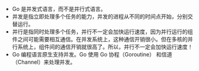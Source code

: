 * Go 是并发式语言，而不是并行式语言。
* 并发是指立即处理多个任务的能力，并发的进程从不同的时间点开始，分别交替运行。
* 并行是指同时处理多个任务，并行不一定会加快运行速度，因为并行运行的组件之间可能需要相互通信。在并发系统上，这种通信开销很小。但在多核的并行系统上，组件间的通信开销就很高了。所以，并行不一定会加快运行速度！
* Go 编程语言原生支持并发。Go 使用 Go 协程（Goroutine） 和信道（Channel）来处理并发。